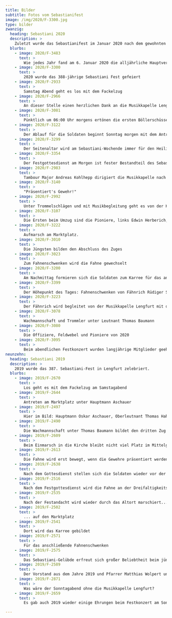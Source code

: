 ```yaml
---
title: Bilder
subtitle: Fotos vom Sebastianifest
image: /img/2020/F-3300.jpg
type: bilder
zwanzig:
  heading: Sebastiani 2020
  description: >
    Zuletzt wurde das Sebastianifest im Januar 2020 nach dem gewohnten Ablauf zelebriert
  blurbs:
    - image: 2020/F-3483
      text: >
        Wie jedes Jahr fand am 6. Januar 2020 die alljährliche Hauptversammlung im Pfarrheim Adolf Kolping statt. Es kamen wieder zahlreiche Mitglieder
    - image: 2020/F-3300
      text: >
        2020 wurde das 388-jährige Sebastiani Fest gefeiert
    - image: 2020/F-2933
      text: > 
        Samstag Abend geht es los mit dem Fackelzug
    - image: 2020/F-2966
      text: >
        An dieser Stelle einen herzlichen Dank an die Musikkapelle Lengfurt, die uns seit langen Jahren schon beim Fest unterstützt!
    - image: 2020/F-3081
      text: >
        Pünktlich um 06:00 Uhr morgens ertönen die ersten Böllerschüsse vom Mainufer
    - image: 2020/F-3122
      text: >
        Der Ablauf für die Soldaten beginnt Sonntag morgen mit dem Antreten am Marktplatz – 2020 zum letzten Mal unter Hauptmann Oskar Aschauer
    - image: 2020/F-3299
      text: >
        Der Seitenaltar wird am Sebastiani-Wochende immer für den Heiligen Sebastian besorders geschmückt
    - image: 2020/F-3354
      text: >
        Der Festgottesdienst am Morgen ist fester Bestandteil des Sebastiani-Wochenendes
    - image: 2020/F-2983
      text: >
        Tambour Major Andreas Kohlhepp dirigiert die Musikkapelle nach dem morgendlichen Festgottesdienst
    - image: 2020/F-3140
      text: >
        "Präsentiert's Gewehr!"
    - image: 2020/F-2992
      text: >
        Unter Trommelschlägen und mit Musikbegleitung geht es von der Kirche wieder auf den Marktplatz
    - image: 2020/F-3107
      text: >
        Die Ersten beim Umzug sind die Pioniere, links Edwin Herberich, rechts Markus Hoffart
    - image: 2020/F-3222
      text: >
        Aufmarsch am Marktplatz.
    - image: 2020/F-3010
      text: >
        Die Jüngsten bilden den Abschluss des Zuges
    - image: 2020/F-3023
      text: >
        Zum Fahnenschwenken wird die Fahne gewechselt
    - image: 2020/F-3200
      text: >
        Am Nachmittag formieren sich die Soldaten zum Karree für das anschließende Fahnenschwenken
    - image: 2020/F-3399
      text: >
        Der Höhepunkt des Tages: Fahnenschwenken von Fähnrich Rüdiger Schreck
    - image: 2020/F-3223
      text: >
        Der Fähnrich wird begleitet von der Musikkapelle Lengfurt mit dem Musikstück "Über den Wellen"
    - image: 2020/F-3078
      text: >
        Wachmannschaft und Trommler unter Leutnant Thomas Baumann
    - image: 2020/F-3080
      text: >
        Die Offiziere, Feldwebel und Pioniere von 2020
    - image: 2020/F-3095
      text: >
        Beim abendlichen Festkonzert wurden langjährige Mitglieder geehrt
neunzehn:
  heading: Sebastiani 2019
  description: >
    2019 wurde das 387. Sebastiani-Fest in Lengfurt zelebriert.
  blurbs:
    - image: 2019/F-2670
      text: >
        Los geht es mit dem Fackelzug am Samstagabend
    - image: 2019/F-2644
      text: >
        Antreten am Marktplatz unter Hauptmann Aschauer
    - image: 2019/F-2497
      text: >
        Hier im Bild: Hauptmann Oskar Aschauer, Oberleutnant Thomas Hahmann und der erste Zug
    - image: 2019/F-2490
      text: >
        Die Wachmannschaft unter Thomas Baumann bildet den dritten Zug
    - image: 2019/F-2609
      text: >
        Beim Einmarsch in die Kirche bleibt nicht viel Platz im Mittelgang
    - image: 2019/F-2613
      text: >
        Die Fahne wird erst bewegt, wenn die Gewehre präsentiert werden
    - image: 2019/F-2638
      text: >
        Nach dem Gottesdienst stellen sich die Soldaten wieder vor der Kirche auf
    - image: 2019/F-2516
      text: >
        Nach dem Festgottesdienst wird die Fahne an der Dreifaltigkeitssäule aufgesteckt
    - image: 2019/F-2535
      text: >
        Nach der Festandacht wird wieder durch das Altort marschiert...
    - image: 2019/F-2502
      text: >
        ... auf den Marktplatz
    - image: 2019/F-2541
      text: >
        Dort wird das Karree gebildet
    - image: 2019/F-2571
      text: >
        Für das anschließende Fahnenschwenken
    - image: 2019/F-2575
      text: >
        Das Sebastiani-Gelübde erfreut sich großer Beliebtheit beim jüngeren Nachwuchs des Vereins
    - image: 2019/F-2589
      text: >
        Der Vorstand aus dem Jahre 2019 und Pfarrer Matthias Wolpert und Hauptmann Oskar Aschauer kurz nach dem Fest
    - image: 2019/F-2871
      text: >
        Was wäre der Sonntagabend ohne die Musikkapelle Lengfurt?
    - image: 2019/F-2659
      text: >
        Es gab auch 2019 wieder einige Ehrungen beim Festkonzert am Sonntagabend

---
```

